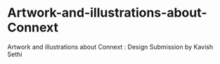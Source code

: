 # Artwork-and-illustrations-about-Connext
Artwork and illustrations about Connext : Design Submission by Kavish Sethi

